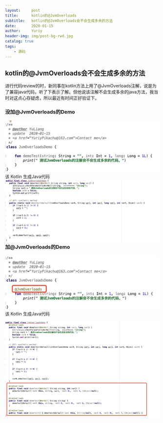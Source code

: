 ```yaml
---
layout:     post
title:      kotlin的@JvmOverloads
subtitle:   kotlin的@JvmOverloads会不会生成多余的方法
date:       2020-01-15
author:     Yuriy
header-img: img/post-bg-rwd.jpg
catalog: true
tags:
    - 源码
---
```


## kotlin的@JvmOverloads会不会生成多余的方法
进行代码review的时，新同事在kotlin方法上用了@JvmOverloads注解，说是为了兼容java代码，听了下表示了解。但他说该注解不会生成多余的java方法，我当时对这点心存疑虑，所以最近有时间正好验证下。

### 没加@JvmOverloads的Demo

<img src='https://github.com/YuriyPikachu/YuriyPikachu.github.io/raw/master/_posts/media/15790592349897/15790597042506.jpg' align='left' />

该 Kotlin 生成Java代码
<img src='https://github.com/YuriyPikachu/YuriyPikachu.github.io/raw/master/_posts/media/15790592349897/15790598944718.jpg' align='left' />

### 加@JvmOverloads的Demo

<img src='https://github.com/YuriyPikachu/YuriyPikachu.github.io/raw/master/_posts/media/15790592349897/15790599546708.jpg' align='left' />

该 Kotlin 生成Java代码

<img src='https://github.com/YuriyPikachu/YuriyPikachu.github.io/raw/master/_posts/media/15790592349897/15790600328783.jpg' align='left' />

